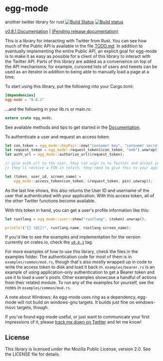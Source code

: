 # egg-mode

another twitter library for rust [![Build Status](https://travis-ci.org/QuietMisdreavus/twitter-rs.svg?branch=master)](https://travis-ci.org/QuietMisdreavus/twitter-rs) [![Build status](https://ci.appveyor.com/api/projects/status/3oi86ir82kj1rxu3?svg=true)](https://ci.appveyor.com/project/QuietMisdreavus/twitter-rs)

[v0.8.1 Documentation][documentation] | [(Pending release documentation)][doc-dev]

[Documentation]: https://tonberry.quietmisdreavus.net/doc/egg_mode/
[doc-dev]: https://tonberry.quietmisdreavus.net/doc-dev/egg_mode/

This is a library for interacting with Twitter from Rust. You can see how much of the Public API is
available in the file [TODO.md]. In addition to eventually implementing the entire Public API, an
explicit goal for egg-mode is to make it as easy as possible for a client of this library to
interact with the Twitter API. Parts of this library are added as a convenience on top of the API
mechanisms; for example, cursored lists of users and tweets can be used as an iterator in addition
to being able to manually load a page at a time.

[TODO.md]: https://github.com/QuietMisdreavus/twitter-rs/blob/master/TODO.md

To start using this library, put the following into your Cargo.toml:

```TOML
[dependencies]
egg-mode = "0.8.1"
```

...and the following in your lib.rs or main.rs:

```rust
extern crate egg_mode;
```

See available methods and tips to get started in the [Documentation][].

To authenticate a user and request an access token:

```rust
let con_token = egg_mode::KeyPair::new("consumer key", "consumer secret");
let request_token = egg_mode::request_token(&con_token, "oob").unwrap();
let auth_url = egg_mode::authorize_url(&request_token);

// give auth_url to the user, they can sign in to Twitter and accept your app's permissions.
// they'll receive a PIN in return, they need to give this to your application

let (token, user_id, screen_name) =
    egg_mode::access_token(con_token, &request_token, pin).unwrap();
```

As the last line shows, this also returns the User ID and username of the user that authenticated
with your application. With this access token, all of the other Twitter functions become available.

With this token in hand, you can get a user's profile information like this:

```rust
let rustlang = egg_mode::user::show("rustlang", &token).unwrap();

println!("{} (@{})", rustlang.name, rustlang.screen_name);
```

If you'd like to see the examples and implementation for the version currently on crates.io, check
the [`v0.8.1`] tag.

[`v0.8.1`]: https://github.com/QuietMisdreavus/twitter-rs/tree/v0.8.1

For more examples of how to use this library, check the files in the examples folder. The
authentication code for most of them is in `examples/common/mod.rs`, though that's also mostly
wrapped up in code to write the access token to disk and load it back in. `examples/bearer.rs` is an
example of using application-only authentication to get a Bearer token and use it to load a user's
posts. Other examples showcase a handful of actions from their related module. To run any of the
examples for yourself, see the notes in `examples/common/mod.rs`.

A note about Windows: As egg-mode uses *ring* as a dependency, egg-mode will not build on
windows-gnu targets. It builds just fine on windows-msvc targets, though.

If you've found egg-mode useful, or just want to communicate your first impressions of it, please
[track me down on Twitter][qm-twitter] and let me know!

[qm-twitter]: https://twitter.com/QuietMisdreavus

## License

This library is licensed under the Mozilla Public License, version 2.0. See the LICENSE file for details.
